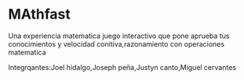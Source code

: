 # MAthfast
Una experiencia matematica juego interactivo que pone aprueba tus conocimientos y velocidad conitiva,razonamiento con operaciones matematica



Integrqantes:Joel hidalgo,Joseph peña,Justyn canto,Miguel cervantes 
